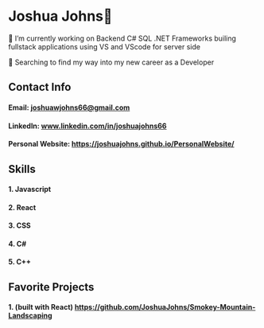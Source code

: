 # Joshua Johns👋
🔭 I’m currently working on Backend C# SQL .NET Frameworks builing fullstack applications using VS and VScode for server side

🌱 Searching to find my way into my new career as a Developer
## Contact Info
  #### Email: joshuawjohns66@gmail.com
  #### LinkedIn: www.linkedin.com/in/joshuajohns66
  #### Personal Website: https://joshuajohns.github.io/PersonalWebsite/

## Skills
#### 1. Javascript
#### 2. React
#### 3. CSS
#### 4. C#
#### 5. C++

## Favorite Projects
#### 1. (built with React) https://github.com/JoshuaJohns/Smokey-Mountain-Landscaping
<!--



Here are some ideas to get you started:

- 🔭 I’m currently working on ...
- 🌱 I’m currently learning ...
- 👯 I’m looking to collaborate on ...
- 🤔 I’m looking for help with ...
- 💬 Ask me about ...
- 📫 How to reach me: ...
- 😄 Pronouns: ...
- ⚡ Fun fact: ...
-->
